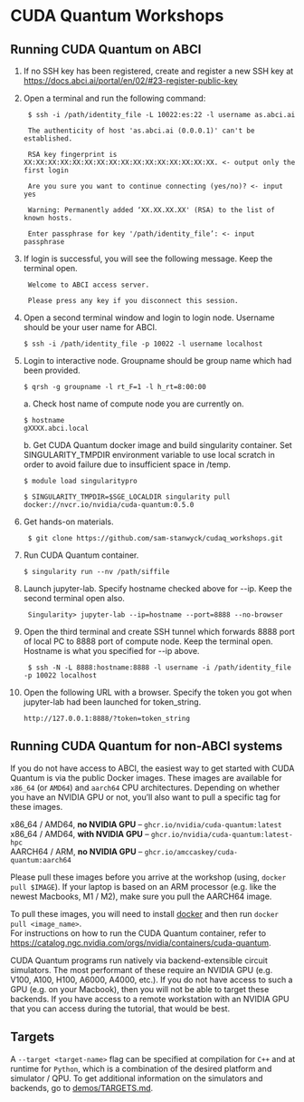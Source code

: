 # CUDA Quantum Workshops

## Running CUDA Quantum on ABCI
1. If no SSH key has been registered, create and register a new SSH key at https://docs.abci.ai/portal/en/02/#23-register-public-key
2. Open a terminal and run the following command:
   
        $ ssh -i /path/identity_file -L 10022:es:22 -l username as.abci.ai

        The authenticity of host 'as.abci.ai (0.0.0.1)' can't be established.

        RSA key fingerprint is XX:XX:XX:XX:XX:XX:XX:XX:XX:XX:XX:XX:XX:XX:XX:XX. <- output only the first login

        Are you sure you want to continue connecting (yes/no)? <- input yes

        Warning: Permanently added ‘XX.XX.XX.XX' (RSA) to the list of known hosts.

        Enter passphrase for key '/path/identity_file’: <- input passphrase

3. If login is successful, you will see the following message. Keep the terminal open.

        Welcome to ABCI access server.

        Please press any key if you disconnect this session.

4. Open a second terminal window and login to login node. Username should be your user name for ABCI.

       $ ssh -i /path/identity_file -p 10022 -l username localhost

6. Login to interactive node. Groupname should be group name which had been provided.

       $ qrsh -g groupname -l rt_F=1 -l h_rt=8:00:00

   a. Check host name of compute node you are currently on.

       $ hostname
       gXXXX.abci.local

   b. Get CUDA Quantum docker image and build singularity container. Set SINGULARITY_TMPDIR environment variable to use local scratch in order to avoid failure due to insufficient space in /temp.

       $ module load singularitypro

       $ SINGULARITY_TMPDIR=$SGE_LOCALDIR singularity pull docker://nvcr.io/nvidia/cuda-quantum:0.5.0

6. Get hands-on materials.

        $ git clone https://github.com/sam-stanwyck/cudaq_workshops.git

   
7. Run CUDA Quantum container.

       $ singularity run --nv /path/siffile
   
8. Launch jupyter-lab. Specify hostname checked above for --ip. Keep the second terminal open also.

        Singularity> jupyter-lab --ip=hostname --port=8888 --no-browser

9. Open the third terminal and create SSH tunnel which forwards 8888 port of local PC to 8888 port of compute node. Keep the terminal open. Hostname is what you specified for --ip above.

        $ ssh -N -L 8888:hostname:8888 -l username -i /path/identity_file -p 10022 localhost

10. Open the following URL with a browser. Specify the token you got when jupyter-lab had been launched for token_string.

        http://127.0.0.1:8888/?token=token_string




## Running CUDA Quantum for non-ABCI systems
If you do not have access to ABCI, the easiest way to get started with CUDA Quantum is via the public Docker images. These images are available for `x86_64` (or `AMD64`) and `aarch64` CPU architectures. Depending on whether you have an NVIDIA GPU or not, you’ll also want to pull a specific tag for these images. 
 
x86_64 / AMD64, **no NVIDIA GPU** – `ghcr.io/nvidia/cuda-quantum:latest`  \
x86_64 / AMD64, **with NVIDIA GPU** – `ghcr.io/nvidia/cuda-quantum:latest-hpc` \
AARCH64 / ARM, **no NVIDIA GPU** – `ghcr.io/amccaskey/cuda-quantum:aarch64`  
 
Please pull these images before you arrive at the workshop (using, `docker pull $IMAGE`). If your laptop is based on an ARM processor (e.g. like the newest Macbooks, M1 / M2), make sure you pull the AARCH64 image.

To pull these images, you will need to install [docker](https://www.docker.com/) and then run `docker pull <image_name>`.\
For instructions on how to run the CUDA Quantum container, refer to https://catalog.ngc.nvidia.com/orgs/nvidia/containers/cuda-quantum.
 
CUDA Quantum programs run natively via backend-extensible circuit simulators. The most performant of these require an NVIDIA GPU (e.g. V100, A100, H100, A6000, A4000, etc.). If you do not have access to such a GPU (e.g. on your Macbook), then you will not be able to target these backends. If you have access to a remote workstation with an NVIDIA GPU that you can access during the tutorial, that would be best.

## Targets
A `--target <target-name>` flag can be specified at compilation for `C++` and at runtime for `Python`, which is a combination of the desired platform and simulator / QPU. 
To get additional information on the simulators and backends, go to [demos/TARGETS.md](demos/TARGETS.md).

